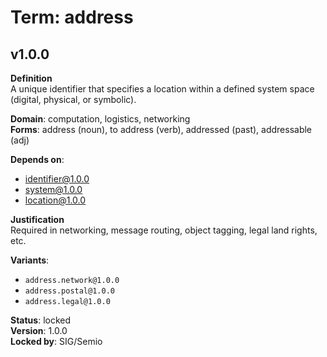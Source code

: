 # Term: address

## v1.0.0

**Definition**  
A unique identifier that specifies a location within a defined system space (digital, physical, or symbolic).

**Domain**: computation, logistics, networking  
**Forms**: address (noun), to address (verb), addressed (past), addressable (adj)

**Depends on**:  
- identifier@1.0.0  
- system@1.0.0  
- location@1.0.0  

**Justification**  
Required in networking, message routing, object tagging, legal land rights, etc.

**Variants**:
- `address.network@1.0.0`
- `address.postal@1.0.0`
- `address.legal@1.0.0`

**Status**: locked  
**Version**: 1.0.0  
**Locked by**: SIG/Semio
